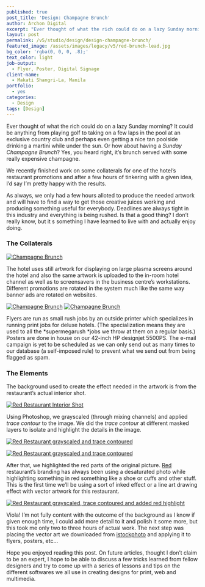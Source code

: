 ```yaml
---
published: true
post_title: 'Design: Champagne Brunch'
author: Archon Digital
excerpt: "Ever thought of what the rich could do on a lazy Sunday morning? It could be anything from playing golf to taking a few laps at an exclusive country clubs' pool and perhaps even getting a nice tan poolside under the sun. Or how about a Sunday Champagne Brunch? Yes, you heard right, it's brunch served with some really expensive champagne with it."
layout: post
permalink: /v5/studio/design/design-champagne-brunch/
featured_image: /assets/images/legacy/v5/red-brunch-lead.jpg
bg_color: 'rgba(0, 0, 0, .8);'
text_color: light
job-output:
  - Flyer, Poster, Digital Signage
client-name:
  - Makati Shangri-La, Manila
portfolio:
  - yes
categories:
  - Design
tags: [Design]
---
```

Ever thought of what the rich could do on a lazy Sunday morning? It could be anything from playing golf to taking on a few laps in the pool at an exclusive country club and perhaps even getting a nice tan poolside drinking a martini while under the sun. Or how about having a *Sunday Champagne Brunch*? Yes, you heard right, it&#8217;s brunch served with some really expensive champagne.

We recently finished work on some collaterals for one of the hotel&#8217;s restaurant promotions and after a few hours of tinkering with a given idea, I&#8217;d say I&#8217;m pretty happy with the results.<!--more-->

As always, we only had a few hours alloted to produce the needed artwork and will have to find a way to get those creative juices working and producing something useful for everybody. Deadlines are always tight in this industry and everything is being rushed. Is that a good thing? I don&#8217;t really know, but it s something I have learned to live with and actually enjoy doing.

### The Collaterals

<a title="Champagne Brunch" rel="flickr-mgr[design]" href="http://www.flickr.com/photos/22375586@N03/2274217618/"><img class="flickr-medium" src="http://farm3.static.flickr.com/2057/2274217618_951510b2c5_m.jpg" alt="Champagne Brunch" /></a>

The hotel uses still artwork for displaying on large plasma screens around the hotel and also the same artwork is uploaded to the in-room hotel channel as well as to screensavers in the business centre&#8217;s workstations. Different promotions are rotated in the system much like the same way banner ads are rotated on websites.

<a title="Champagne Brunch" rel="flickr-mgr[design]" href="http://www.flickr.com/photos/22375586@N03/2273422335/"><img class="flickr-medium" src="http://farm3.static.flickr.com/2145/2273422335_f3d03ecd04_m.jpg" alt="Champagne Brunch" /></a> <a title="Champagne Brunch" rel="flickr-mgr[design]" href="http://www.flickr.com/photos/22375586@N03/2273422087/"><img class="flickr-medium" src="http://farm3.static.flickr.com/2327/2273422087_c691dd1a61_m.jpg" alt="Champagne Brunch" /></a>

Flyers are run as small rush jobs by an outside printer which specializes in running print jobs for deluxe hotels. (The specialization means they are used to all the *supermegarush *jobs we throw at them on a regular basis.) Posters are done in house on our 42-inch HP designjet 5500PS. The e-mail campaign is yet to be scheduled as we can only send out as many times to our database (a self-imposed rule) to prevent what we send out from being flagged as spam.

### The Elements

The background used to create the effect needed in the artwork is from the restaurant&#8217;s actual interior shot.

<a title="Red Restaurant Interior Shot" rel="flickr-mgr[how]" href="http://www.flickr.com/photos/22375586@N03/2274219268/"><img class="flickr-medium" src="http://farm3.static.flickr.com/2167/2274219268_0a4734a6a7_m.jpg" alt="Red Restaurant Interior Shot" /></a>

Using Photoshop, we grayscaled (through mixing channels) and applied *trace contour* to the image. We did the *trace contour* at different masked layers to isolate and highlight the details in the image.

<a title="Red Restaurant grayscaled and trace contoured" rel="flickr-mgr[how]" href="http://www.flickr.com/photos/22375586@N03/2274219024/"><img class="flickr-medium" src="http://farm3.static.flickr.com/2063/2274219024_f0af00c02b_m.jpg" alt="Red Restaurant grayscaled and trace contoured" /><br /> </a>

<a title="Red Restaurant grayscaled and trace contoured" rel="flickr-mgr[how]" href="http://www.flickr.com/photos/22375586@N03/2273423461/"><img class="flickr-medium" src="http://farm3.static.flickr.com/2065/2273423461_2b6dd81a64_m.jpg" alt="Red Restaurant grayscaled and trace contoured" /></a>

After that, we highlighted the red parts of the original picture. <a href="http://www.shangri-la.com/en/property/manila/makatishangrila/dining/restaurant/red" target="_blank">Red</a> restaurant&#8217;s branding has always been using a desaturated photo while highlighting something in red something like a shoe or cuffs and other stuff. This is the first time we&#8217;ll be using a sort of inked effect or a line art drawing effect with vector artwork for this restaurant.

<a title="Red Restaurant grayscaled, trace contoured and added red highlight" rel="flickr-mgr[how]" href="http://www.flickr.com/photos/22375586@N03/2274217998/"><img class="flickr-medium" src="http://farm3.static.flickr.com/2059/2274217998_aeb6f99e9b_m.jpg" alt="Red Restaurant grayscaled, trace contoured and added red highlight" /></a>

Viola! I&#8217;m not fully content with the outcome of the background as I know if given enough time, I could add more detail to it and polish it some more, but this took me only two to three hours of actual work. The next step was placing the vector art we downloaded from <a href="http://www.istockphoto.com/file_closeup/food/meals/dinner/3114585_waiter.php?id=3114585" target="_blank">istockphoto</a> and applying it to flyers, posters, etc&#8230;

Hope you enjoyed reading this post. On future articles, thought I don&#8217;t claim to be an expert, I hope to be able to discuss a few tricks learned from fellow designers and try to come up with a series of lessons and tips on the different softwares we all use in creating designs for print, web and multimedia.